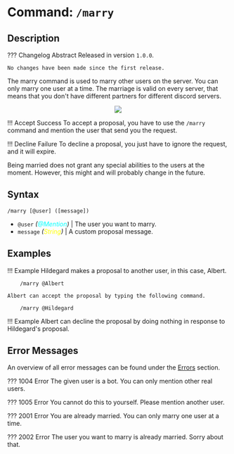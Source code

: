 # **Command:** `/marry`

## **Description**

??? Changelog Abstract
    Released in version `1.0.0`.

    No changes have been made since the first release.

The marry command is used to marry other users on the server. You can only marry one user at a time. The marriage is valid on every server, that means that you don't have different partners for different discord servers.

<p align="center"><img src="https://c.tenor.com/u7B_BCacat8AAAAC/wedding-ring-engaged.gif"></p>

!!! Accept Success
    To accept a proposal, you have to use the `/marry` command and mention the user that send you the request.

!!! Decline Failure
    To decline a proposal, you just have to ignore the request, and it will expire.

Being married does not grant any special abilities to the users at the moment. However, this might and will probably change in the future.

## **Syntax**

    /marry [@user] ([message])

- `@user` *(<span style="color:aqua">@Mention</span>)* | The user you want to marry.
- `message` *(<span style="color:yellow">String</span>)* | A custom proposal message.

## **Examples**

!!! Example
    Hildegard makes a proposal to another user, in this case, Albert.

        /marry @Albert

    Albert can accept the proposal by typing the following command.

        /marry @Hildegard

!!! Example
    Albert can decline the proposal by doing nothing in response to Hildegard's proposal.


## **Error Messages**

An overview of all error messages can be found under the <a href="/errors/">Errors</a> section.

??? 1004 Error
    The given user is a bot. You can only mention other real users.

??? 1005 Error
    You cannot do this to yourself. Please mention another user.

??? 2001 Error
    You are already married. You can only marry one user at a time.

??? 2002 Error
    The user you want to marry is already married. Sorry about that.

